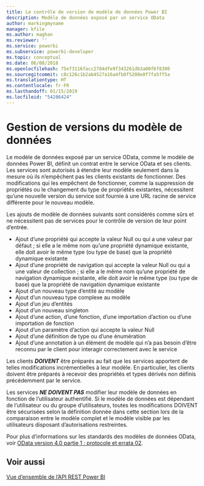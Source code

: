```yaml
---
title: Le contrôle de version de modèle de données Power BI
description: Modèle de données exposé par un service OData
author: markingmyname
manager: kfile
ms.author: maghan
ms.reviewer: ''
ms.service: powerbi
ms.subservice: powerbi-developer
ms.topic: conceptual
ms.date: 06/08/2018
ms.openlocfilehash: 75ef3116facc2784dfe9f343261db3a00f6f8300
ms.sourcegitcommit: c8c126c1b2ab4527a16a4fb8f5208e0f7fa5ff5a
ms.translationtype: HT
ms.contentlocale: fr-FR
ms.lasthandoff: 01/15/2019
ms.locfileid: "54286424"
---
```

# <a name="data-model-versioning"></a>Gestion de versions du modèle de données

Le modèle de données exposé par un service OData, comme le modèle de données Power BI, définit un contrat entre le service OData et ses clients. Les services sont autorisés à étendre leur modèle seulement dans la mesure où ils n’empêchent pas les clients existants de fonctionner. Des modifications qui les empêchent de fonctionner, comme la suppression de propriétés ou le changement du type de propriétés existantes, nécessitent qu’une nouvelle version du service soit fournie à une URL racine de service différente pour le nouveau modèle.  
  
Les ajouts de modèle de données suivants sont considérés comme sûrs et ne nécessitent pas de services pour le contrôle de version de leur point d’entrée.  
  
* Ajout d’une propriété qui accepte la valeur Null ou qui a une valeur par défaut ; si elle a le même nom qu’une propriété dynamique existante, elle doit avoir le même type (ou type de base) que la propriété dynamique existante  
* Ajout d’une propriété de navigation qui accepte la valeur Null ou qui a une valeur de collection ; si elle a le même nom qu’une propriété de navigation dynamique existante, elle doit avoir le même type (ou type de base) que la propriété de navigation dynamique existante  
* Ajout d’un nouveau type d’entité au modèle  
* Ajout d’un nouveau type complexe au modèle  
* Ajout d’un jeu d’entités  
* Ajout d’un nouveau singleton  
* Ajout d’une action, d’une fonction, d’une importation d’action ou d’une importation de fonction
* Ajout d’un paramètre d’action qui accepte la valeur Null  
* Ajout d’une définition de type ou d’une énumération  
* Ajout d’une annotation à un élément de modèle qui n’a pas besoin d’être reconnu par le client pour interagir correctement avec le service  
  
Les clients ***DOIVENT*** être préparés au fait que les services apportent de telles modifications incrémentielles à leur modèle. En particulier, les clients doivent être préparés à recevoir des propriétés et types dérivés non définis précédemment par le service.  
  
Les services ***NE DOIVENT PAS*** modifier leur modèle de données en fonction de l’utilisateur authentifié. Si le modèle de données est dépendant de l’utilisateur ou du groupe d’utilisateurs, toutes les modifications DOIVENT être sécurisées selon la définition donnée dans cette section lors de la comparaison entre le modèle complet et le modèle visible par les utilisateurs disposant d’autorisations restreintes.  
  
Pour plus d’informations sur les standards des modèles de données OData, voir [OData version 4.0 partie 1 : protocole et errata 02](http://docs.oasis-open.org/odata/odata/v4.0/odata-v4.0-part1-protocol.html).  
  
## <a name="see-also"></a>Voir aussi
[Vue d’ensemble de l’API REST Power BI](https://docs.microsoft.com/rest/api/power-bi/)  